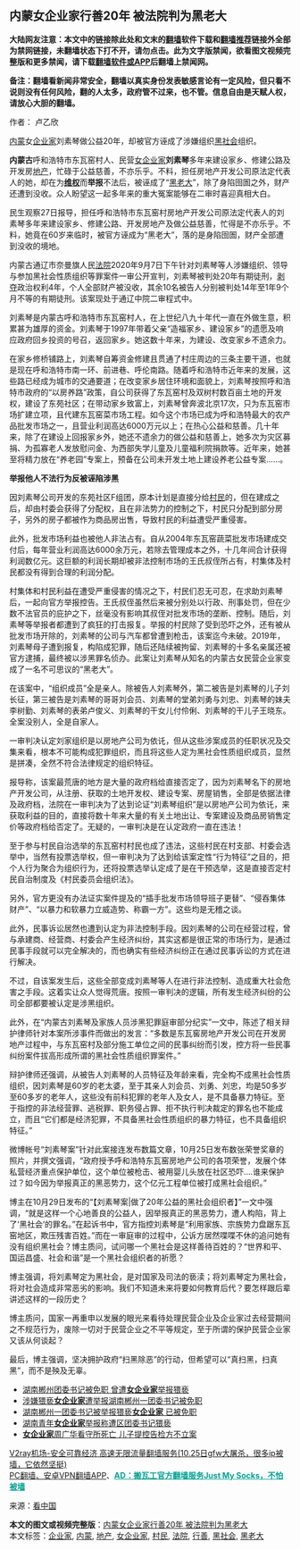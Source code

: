  <h2>内蒙女企业家行善20年 被法院判为黑老大</h2> <p class="notice"><b>大陆网友注意：本文中的链接除此处和文末的<a href="https://github.com/bannedbook/fanqiang" >翻墙</a>软件下载和<a href="https://github.com/killgcd/justmysocks/blob/master/README.md">翻墙推荐</a>链接外全部为禁网链接，未翻墙状态下打不开，请勿点击。此为文字版禁闻，欲看图文视频完整版和更多禁闻，请下载<a href="https://github.com/bannedbook/fanqiang">翻墙软件或APP</a>后翻墙上禁闻网。</p><p>备注：翻墙看新闻非常安全，翻墙以真实身份发表敏感言论有一定风险，但只看不说则没有任何风险，翻的人太多，政府管不过来，也不管。信息自由是天赋人权，请放心大胆的翻墙。</b></p>  <div class="entry"> <p>作者： 卢乙欣</p> <p id="conimg"></p> <p><a href="https://www.bannedbook.org/bnews/tag/%e5%86%85%e8%92%99/" class="st_tag internal_tag" rel="tag" title="标签 内蒙 下的日志">内蒙</a>女<a href="https://www.bannedbook.org/bnews/tag/%e4%bc%81%e4%b8%9a%e5%ae%b6/" class="st_tag internal_tag" rel="tag" title="标签 企业家 下的日志">企业家</a>刘素琴做公益20年，却被官方诬成了涉嫌组织<a href="https://www.bannedbook.org/bnews/tag/%e9%bb%91%e7%a4%be%e4%bc%9a/" class="st_tag internal_tag" rel="tag" title="标签 黑社会 下的日志">黑社会</a>组织。</p> <p><strong>内蒙古</strong>呼和浩特市东瓦窑村人、民营<a href="https://www.bannedbook.org/bnews/tag/%E5%A5%B3%E4%BC%81%E4%B8%9A%E5%AE%B6/" class="st_tag internal_tag" rel="tag" title="标签 女企业家 下的日志">女企业家</a><strong>刘素琴</strong>多年来建设家乡、修建公路及开发房<a href="https://www.bannedbook.org/bnews/tag/%e5%9c%b0%e4%ba%a7/" class="st_tag internal_tag" rel="tag" title="标签 地产 下的日志">地产</a>，忙碌于公益慈善，不亦乐乎。不料，担任房地产开发公司原法定代表人的她，却在为<strong><span class='wp_keywordlink_affiliate'><a href="https://www.bannedbook.org/bnews/weiquan/" title="维权" target="_blank">维权</a></span></strong>而<strong>举报</strong>不法后，被诬成了“<a href="https://www.bannedbook.org/bnews/tag/%e9%bb%91%e8%80%81%e5%a4%a7/" class="st_tag internal_tag" rel="tag" title="标签 黑老大 下的日志">黑老大</a>”，除了身陷囹圄之外，财产还遭到没收。众人盼望这一起多年来的重大冤案能够在二审时喜迎真相大白。</p> <p>民生观察27日报导，担任呼和浩特市东瓦窑村房地产开发公司原法定代表人的刘素琴多年来建设家乡、修建公路、开发房地产及做公益慈善，忙得是不亦乐乎。不料，她竟在60岁来临时，被官方诬成为“黑老大”，落的是身陷囹圄，财产全部遭到没收的境地。</p> <p>内蒙古通辽市奈曼旗人民<a href="https://www.bannedbook.org/bnews/tag/%e6%b3%95%e9%99%a2/" class="st_tag internal_tag" rel="tag" title="标签 法院 下的日志">法院</a>2020年9月7日下午针对刘素琴等人涉嫌组织、领导与参加黑社会性质组织等罪案件一审公开宣判，刘素琴被判处20年有期徒刑，<span class='wp_keywordlink'><a href="https://www.bannedbook.org/forum2/topic21.html" title="《剥夺》 黄建民 著" target="_blank">剥夺</a></span>政治权利4年，个人全部财产被没收，其余10名被告人分别被判处14年至1年9个月不等的有期徒刑。该案现处于通辽中院二审程式中。</p>  <p>刘素琴是内蒙古呼和浩特市东瓦窑村人，在上世纪八九十年代一直在外做生意，积累甚为雄厚的资金。刘素琴于1997年带着父亲“造福家乡、建设家乡”的遗愿及响应政府回乡投资的号召，返回家乡。她这数十年来，为建设、改变家乡不遗余力。</p> <p>在家乡修桥铺路上，刘素琴自筹资金修建且贯通了村庄周边的三条主要干道，也就是现在呼和浩特市南一环、前进巷、呼伦南路。随着呼和浩特市近年来的发展，这些路已经成为城市的交通要道；在改变家乡居住环境和面貌上，刘素琴按照呼和浩特市政府的“以房养路”政策，自公司获得了东瓦窑村及双树村数百亩土地的开发权，建设了东苑社区；在带动家乡致富上，刘素琴曾奔波北京17次，只为东瓦窑市场扩建立项，且代建东瓦窑菜市场工程。如今这个市场已成为呼和浩特最大的农产品批发市场之一，且营业利润高达6000万元以上；在热心公益和慈善。几十年来，除了在建设上回报家乡外，她还不遗余力的做公益和慈善上，她多次为灾区募捐、为孤寡老人发放慰问金、为西部失学儿童及儿童福利院捐款等。近年来，她甚至将精力放在“养老园”专案上，预备在公司未开发土地上建设养老公益专案……。</p> <p><strong>举报他人不法行为</strong><strong>反被诬陷涉黑</strong></p> <p>因刘素琴公司开发的东苑社区F组团，原本计划是直接分给<a href="https://www.bannedbook.org/bnews/tag/%e6%9d%91%e6%b0%91/" class="st_tag internal_tag" rel="tag" title="标签 村民 下的日志">村民</a>的，但在建成之后，却由村委会获得了分配权，且在非法势力的控制之下，村民只分配到部分房子，另外的房子都被作为商品房出售，导致村民的利益遭受严重侵害。</p> <p>此外，批发市场利益也被他人非法占有。自从2004年东瓦窑蔬菜批发市场建成交付后，每年营业利润高达6000余万元，若除去管理成本之外，十几年间合计获得利润数亿元。这巨额的利润长期却被非法控制市场的王氏叔侄所占有，村集体及村民都没有得到合理的利润分配。</p> <p>村集体和村民利益在遭受严重侵害的情况之下，村民们忍无可忍，在求助刘素琴后，一起向官方举报控告。王氏叔侄虽然后来被分别处以行政、刑事处罚，但在少数不法官员的庇护之下，丝毫没有影响其叔侄对批发市场的垄断、控制。随后，刘素琴等举报者都遭到了疯狂的打击报复。举报的村民除了受到恐吓之外，还有被从批发市场开除的，刘素琴的公司与汽车都曾遭到枪击，该案迄今未破。2019年，刘素琴母子遭到报复，构陷成犯罪，随后还陆续被拘留、刘素琴的十多名亲属还被官方逮捕，最终被以涉黑罪名侦办。此案让刘素琴从知名的内蒙古女民营企业家变成了一名不可思议的“黑老大”。</p>  <p>在该案中，“组织成员”全是亲人。除被告人刘素琴外，第二被告是刘素琴的儿子刘长征，第三被告是刘素琴的哥哥刘会员、刘素琴的堂弟刘勇与刘忠、刘素琴的妹夫李树勤、刘素琴的表弟卢俊义、刘素琴的干女儿付伶俐、刘素琴的干儿子王晓东。全案没别人，全是自家人。</p> <p>一审判决认定刘家组织是以房地产公司为依讬，但从这些涉案成员的任职状况及交集来看，根本不可能构成犯罪组织，而且将这些人定为黑社会性质组织成员，显然是拼凑，全然不符合法律规定的组织特征。</p> <p>报导称，该案最荒唐的地方是大量的政府档给直接否定了，因为刘素琴名下的房地产开发公司，从注册、获取的土地开发权、建设专案、房屋销售，全部是依据法律及政府档，法院在一审判决为了达到论证“刘素琴组织”是以房地产公司为依讬，来获取利益的目的，直接将数十年来大量的有关土地出让、专案建设及商品房销售定价等政府档给否定了。无疑的，一审判决是在认定政府一直在违法！</p> <p>至于参与村民自治选举的东瓦窑村村民也成了违法，这些村民在村支部、村委会选举中，当然有投票选举权，但一审判决为了达到给该案定性“行为特征”之目的，把个人行为聚合为组织行为，还将投票选举认定成了是在干预选举，这是直接否定村民自治制度及《村民委员会组织法》。</p> <p>另外，官方更没有办法证实案件提及的“插手批发市场领导班子更替”、“侵吞集体财产”、“以暴力和软暴力立威造势、称霸一方”。这些均是无稽之谈。</p> <p>此外，民事诉讼居然也遭到认定为非法控制手段。因刘素琴的公司在经营过程，曾与承建商、经营商、村委会产生经济纠纷，其实这都是很正常的市场行为，是通过民事手段就可以完全解决的，而也确实有些经济纠纷正在通过民事诉讼的方式在进行解决。</p>  <p>不过，自该案发生后，这些全部变成刘素琴等人在进行非法控制、造成重大社会危害之手段。这着实让众人觉得荒唐。按照一审判决的逻辑，所有发生经济纠纷的公司全部都要被认定是涉黑组织。</p> <p>此外，在“内蒙古刘素琴及家族人员涉黑犯罪庭审部分纪实”一文中，陈述了相关辩护律师针对本案所涉事件而做出的发言：“多数是东瓦窖房地产开发公司在开发房地产过程中，与东瓦窑村及部分施工单位之间的民事纠纷而引发，控方将一些民事纠纷案件拔高形成所谓的黑社会性质组织罪案件。”</p> <p>辩护律师还强调，从被告人刘素琴的人员特征及年龄来看，完全构不成黑社会性质组织，因刘素琴是60岁的老太婆，至于其亲人刘会员、刘勇、刘忠，均是50多岁至60多岁的老年人，这些没有前科犯罪的老年人及女人，是不具备暴力特征。至于指控的非法经营罪、逃税罪、职务侵占罪、拒不执行判决裁定的罪名也不能成立，而且“它们都是经济犯罪，不具备黑社会性质组织的暴力特征，也不具备组织特征。”</p> <p>微博帐号“刘素琴案”针对此案接连发布数篇文章，10月25日发布数张荣誉奖章的照片，并撰文强调，“政府授予呼和浩特东瓦窑房地产公司的各项荣誉，发展个体私营经济重点保护单位，这个单位被枪击、被用婴儿头放在社区恐吓&#8230;.谁来保护过？如今因为举报真正的黑恶势力，这个亿元工程单位被打成黑社会组织。”</p> <p>博主在10月29日发布的“【刘素琴案|做了20年公益的黑社会组织者】”一文中强调，“就是这样一个心地善良的公益人，因举报真正的黑恶势力，遭人构陷，背上了‘黑社会’的罪名。”在起诉书中，官方指控刘素琴是“利用家族、宗族势力盘踞东瓦窑地区，欺压残害百姓。”而在一审庭审的过程中，公诉方居然喋喋不休的追问她有没有组织黑社会？博主质问，试问哪一个黑社会是这样善待百姓的？“世界和平、国运昌盛、社会和谐”是一个黑社会组织者的祈愿？</p> <p>博主强调，将刘素琴定为黑社会，是对国家及司法的亵渎；将刘素琴定为黑社会，将对社会造成非常恶劣的影响。我们不知道未来将要如何教育后代？要怎样跟后辈讲述这样的一段历史？</p>  <p>博主质问，国家一再重申以发展的眼光来看待处理民营企业及企业家过去经营期间之不规范行为，废除一切对于民营企业之不平等规定，至于所谓的保护民营企业家又该从何谈起？</p> <p>最后，博主强调，坚决拥护政府“扫黑除恶”的行动，但希望可以“真扫黑，扫真黑”，而不是殃及无辜。</p> <ul class='op-related-articles' title='相关阅读'> <li><a href='https://www.bannedbook.org/bnews/comments/20200409/1309221.html' target='_blank'>湖南郴州团委书记被免职 曾遭<b>女企业家</b>举报猥亵</a></li> <li><a href='https://www.bannedbook.org/bnews/baitai/20200407/1308169.html' target='_blank'>涉嫌猥亵<b>女企业家</b>遭举报湖南郴州一团委书记被免职</a></li> <li><a href='https://www.bannedbook.org/bnews/baitai/20200407/1308028.html' target='_blank'>湖南郴州一团委书记被举报猥亵<b>女企业家</b> 已被免职</a></li> <li><a href='https://www.bannedbook.org/bnews/cnnews/20200406/1307569.html' target='_blank'>湖南青年<b>女企业家</b>举报称遭区团委书记猥亵</a></li> <li><a href='https://www.bannedbook.org/bnews/baitai/20191231/1250844.html' target='_blank'><b>女企业家</b>周广华看守所死亡 儿子提控告检方不立案</a></li> </ul> <p class="texttj"> <a href="https://www.bannedbook.org/forum23/topic22702.html" target="_blank">V2ray机场-安全可靠经济 高速无限流量翻墙服务(10.25日gfw大屠杀，很多ip被墙，它依然坚挺)</a><br/> <a href="https://github.com/bannedbook/fanqiang/wiki/%E7%A6%81%E9%97%BB%E7%BD%91%E5%AE%89%E5%8D%93%E7%BF%BB%E5%A2%99%E6%96%B0%E9%97%BBAPP" target="_blank">PC翻墙、安卓VPN翻墙APP</a>、<span onclick="window.open('https://github.com/killgcd/justmysocks/blob/master/README.md')" style="font-weight:bold;color:#00A191;cursor:pointer;text-decoration:underline;outline:none">AD：搬瓦工官方翻墙服务Just My Socks，不怕被墙</span></p><p> 来源：<span class='wp_keywordlink_affiliate'><a href="https://www.secretchina.com/" title="看中国" target="_blank">看中国</a></span> </p><a name='sharetosocial'></a>       <div><b>本文的图文或视频完整版</b>：<a href='https://www.bannedbook.org/bnews/cbnews/20201029/1422310.html'>内蒙女企业家行善20年 被法院判为黑老大</a></div>  </div><!--END ENTRY--> <div class="postfooter"> <div>本文标签：<a href="https://www.bannedbook.org/bnews/tag/%e4%bc%81%e4%b8%9a%e5%ae%b6/" rel="tag">企业家</a>, <a href="https://www.bannedbook.org/bnews/tag/%e5%86%85%e8%92%99/" rel="tag">内蒙</a>, <a href="https://www.bannedbook.org/bnews/tag/%e5%9c%b0%e4%ba%a7/" rel="tag">地产</a>, <a href="https://www.bannedbook.org/bnews/tag/%E5%A5%B3%E4%BC%81%E4%B8%9A%E5%AE%B6/" rel="tag">女企业家</a>, <a href="https://www.bannedbook.org/bnews/tag/%e6%9d%91%e6%b0%91/" rel="tag">村民</a>, <a href="https://www.bannedbook.org/bnews/tag/%e6%b3%95%e9%99%a2/" rel="tag">法院</a>, <a href="https://www.bannedbook.org/bnews/tag/%E8%A1%8C%E5%96%84/" rel="tag">行善</a>, <a href="https://www.bannedbook.org/bnews/tag/%e9%bb%91%e7%a4%be%e4%bc%9a/" rel="tag">黑社会</a>, <a href="https://www.bannedbook.org/bnews/tag/%e9%bb%91%e8%80%81%e5%a4%a7/" rel="tag">黑老大</a></div>  </div><!--END POSTFOOTER--> 
